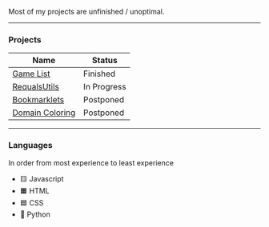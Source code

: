 Most of my projects are unfinished / unoptimal.

---

### Projects

| Name            | Status      |
|-----------------|-------------|
| [Game List](https://requals.github.io/gamelist/)       | Finished    |
| [RequalsUtils](https://requals.github.io/RequalsUtils/)    | In Progress |
| [Bookmarklets](https://requals.github.io/Bookmarklet-Snippets/)    | Postponed   |
| [Domain Coloring](https://requals.github.io/domaincoloring/) | Postponed   |

--- 

### Languages

In order from most experience to least experience

- 🟨 Javascript
- 🟧 HTML
- 🟦 CSS
- 🐍 Python
